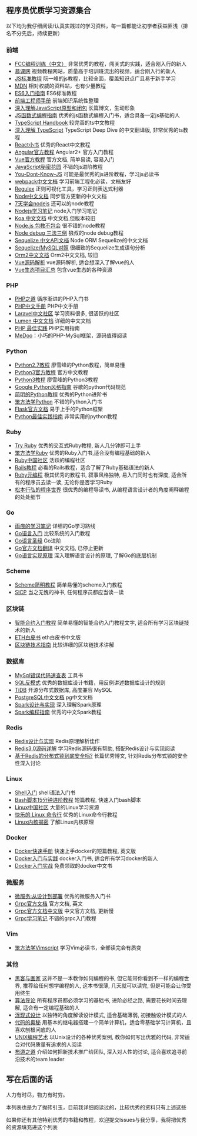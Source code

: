 ## 程序员优质学习资源集合

以下均为我仔细阅读/认真实践过的学习资料，每一篇都能让初学者获益匪浅（排名不分先后，持续更新）

### 前端
- [FCC编程训练（中文）](https://www.freecodecamp.one) 非常优秀的教程，闯关式的实践，适合刚入行的新人
- [慕课网](http://www.imooc.com/) 视频教程网站，质量高于培训班流出的视频，适合刚入行的新人
- [JS标准教程](https://wangdoc.com/javascript/) 阮一峰的js教程，比较全面，覆盖知识点广且易于新手学习
- [MDN](https://developer.mozilla.org/zh-CN/) 相对权威的资料站，也有少量教程
- [ES6入门指南](http://es6.ruanyifeng.com/) ES6标准教程
- [前端工程师手册](https://legacy.gitbook.com/book/leohxj/front-end-database/details) 前端知识系统性整理
- [深入理解JavaScript原型和闭包](http://www.cnblogs.com/wangfupeng1988/p/4001284.html) 长篇博文，生动形象
- [JS函数式编程指南](https://llh911001.gitbooks.io/mostly-adequate-guide-chinese/content/ch1.html#一个简单例子) 优秀的js函数式编程入门书，适合具备一定js基础的人
- [TypeScript Handbook](https://zhongsp.gitbooks.io/typescript-handbook/content/) 较完善的ts中文教程
- [深入理解 TypeScript](https://jkchao.github.io/typescript-book-chinese/) TypeScript Deep Dive 的中文翻译版, 非常优秀的ts教程
- [React小书](http://huziketang.com/books/react/) 优秀的React中文教程
- [Angular官方教程](https://angular.cn/guide/quickstart) Angular2+ 官方入门教程
- [Vue官方教程](https://cn.vuejs.org/v2/guide/) 官方文档, 简单易读, 容易入门
- [JavaScript秘密花园](http://bonsaiden.github.io/JavaScript-Garden/zh/) 不错的js进阶教程
- [You-Dont-Know-JS](https://github.com/getify/You-Dont-Know-JS/) 可能是最优秀的js进阶教程，学习js必读书
- [webpack中文文档](https://doc.webpack-china.org/configuration/) 学习前端工程化必读，文档友好
- [Regulex](https://jex.im/regulex/) 正则可视化工具，学习正则表达式利器
- [Node中文文档](http://nodejs.cn/) 同步官方更新的中文文档
- [7天学会nodejs](https://www.lvtao.net/content/book/node.js.htm#1) 还可以的node教程
- [Nodejs学习笔记](https://github.com/chyingp/nodejs-learning-guide) node入门学习笔记
- [Koa 中文文档](https://github.com/guo-yu/koa-guide) 中文文档,但版本较旧
- [Node.js 包教不包会](https://github.com/alsotang/node-lessons) 很不错的node教程
- [Node debug 三法三例](http://i5ting.github.io/node-debug-tutorial) 狼叔的node debug教程
- [Sequelize 中文API文档](https://itbilu.com/nodejs/npm/VkYIaRPz-.html) Node ORM Sequelize的中文文档
- [Sequelize/MySQL对照](https://segmentfault.com/a/1190000003987871) 很细致的Sequelize生成语句分析
- [Orm2中文文档](https://github.com/wizardforcel/orm2-doc-zh-cn) Orm2中文文档, 较旧
- [Vue源码解析](https://github.com/porcelainHeart/vue-explain) vue源码解析, 适合想深入了解vue的人
- [Vue生态项目汇总](https://github.com/vuejs/awesome-vue) 包含vue生态的各种资源

### PHP
- [PHP之道](http://laravel-china.github.io/php-the-right-way/) 循序渐进的PHP入门书
- [PHP中文手册](http://php.net/manual/zh/) PHP中文手册
- [Laravel中文社区](https://laravel-china.org/) 学习资料很多, 很活跃的社区
- [Lumen 中文文档](https://learnku.com/docs/lumen/5.7) 详细的中文文档
- [PHP 最佳实践](https://phpbestpractices.justjavac.com) PHP实用指南
- [MeDoo](http://medoo.lvtao.net/doc.php)：小巧的PHP-MySql框架，源码值得阅读

### Python
- [Python2.7教程](http://www.liaoxuefeng.com/wiki/001374738125095c955c1e6d8bb493182103fac9270762a000) 廖雪峰的Python教程，简单易懂
- [Python3官方教程](http://www.pythondoc.com/pythontutorial3/index.html) 官方中文教程
- [Python3教程](https://www.liaoxuefeng.com/wiki/0014316089557264a6b348958f449949df42a6d3a2e542c000) 廖雪峰的Python3教程
- [Google Python风格指南](http://zh-google-styleguide.readthedocs.org/en/latest/google-python-styleguide/) 谷歌的python代码规范
- [简明的Python教程](https://www.gitbook.com/book/lenkimo/byte-of-python-chinese-edition/details) 优秀的Python进阶书
- [笨方法学Python](https://www.gitbook.com/book/wizardforcel/lpthw/details) 不错的Python入门书
- [Flask官方文档](https://dormousehole.readthedocs.io/en/latest/) 易于上手的Python框架
- [Python最佳实践指南](http://pythonguidecn.readthedocs.io/zh/latest/) 非常实用的python教程

### Ruby
- [Try Ruby](http://tryruby.org/levels/1/challenges/0) 优秀的交互式Ruby教程, 新人几分钟即可上手
- [笨方法学Ruby](https://www.kancloud.cn/in-2/learn-ruby-the-hard-way/81182) 优秀的Ruby入门书,适合没有编程基础的新人
- [Ruby中国社区](https://ruby-china.org/) 活跃的编程社区
- [Rails教程](https://railstutorial-china.org/) 必看的Rails教程，适合了解了Ruby基础语法的新人
- [Ruby元编程](https://book.douban.com/subject/26575429/) 极其优秀的教程书, 叙事风格独特, 易入门同时也有深度, 适合所有的程序员去读一读, 无论你是否学习Ruby
- [松本行弘的程序世界](https://book.douban.com/subject/6756090/) 很优秀的编程导读书, 从编程语言设计者的角度阐释编程的处处细节

### Go
- [雨痕的学习笔记](https://github.com/qyuhen/book) 详细的Go学习路线
- [Go语言入门](https://zengweigang.gitbooks.io/core-go/index.html) 比较系统的入门教程
- [Go语言圣经](https://www.gitbook.com/book/yar999/gopl-zh/details) Go进阶
- [Go官方文档翻译](https://github.com/golang-china/golangdoc.translations) 中文文档, 已停止更新
- [Go语言实现原理](https://draveness.me/golang/) 深入理解语言设计的原理, 了解Go的底层机制

### Scheme
- [Scheme简明教程](https://wizardforcel.gitbooks.io/teach-yourself-scheme) 简单易懂的scheme入门教程
- [SICP](https://book.douban.com/subject/1148282/) 当之无愧的神书, 任何程序员都应当读一读

### 区块链
- [智能合约入门教程](http://ethfans.org/posts/101-noob-intro) 简单易懂的智能合约入门教程文字, 适合所有学习区块链技术的新人
- [ETH白皮书](http://ethfans.org/posts/ethereum-whitepaper) eth白皮书中文版
- [区块链技术指南](https://yeasy.gitbooks.io/blockchain_guide) 比较详细的区块链技术讲解

### 数据库
- [MySql错误代码速查表](http://www.cnblogs.com/skillCoding/archive/2011/09/07/2169932.html) 工具书
- [SQL反模式](https://book.douban.com/subject/6800774/) 优秀的数据库设计书籍，用反例讲述数据库设计的规则
- [TiDB](https://pingcap.com/docs-cn/) 开源分布式数据库, 高度兼容 MySQL
- [PostgreSQL中文文档](http://www.postgres.cn/docs/9.6/index.html) pg中文文档
- [Spark设计与实现](https://github.com/JerryLead/SparkInternals/tree/master/markdown) 深入理解Spark原理
- [Spark编程指南](https://aiyanbo.gitbooks.io/spark-programming-guide-zh-cn/content/) 优秀的中文Spark教程

### Redis
- [Redis设计与实现](https://www.kancloud.cn/kancloud/redisbook) Redis原理解析佳作
- [Redis3.0源码详解](https://github.com/huangz1990/redis-3.0-annotated) 学习Redis源码很有帮助, 搭配Redis设计与实现阅读
- [基于Redis的分布式锁到底安全吗?](https://blog.csdn.net/paincupid/article/details/75094550) 长篇优秀博文, 针对Redis分布式锁的安全性深入讨论

### Linux
- [Shell入门](https://github.com/qinjx/30min_guides/blob/master/shell.md) shell语法入门书
- [Bash脚本15分钟进阶教程](http://blog.sae.sina.com.cn/archives/3606) 短篇教程, 快速入门bash脚本
- [Linux中国社区](https://linux.cn/) 大量的Linux学习资源
- [快乐的 Linux 命令行](http://billie66.github.io/TLCL/book/) 优秀的Linux命令行教程
- [Linux内核揭密](https://xinqiu.gitbooks.io/linux-insides-cn/content/index.html) 了解Linux内核原理

### Docker
- [Docker快速手册](https://github.com/eon01/DockerCheatSheet) 快速上手docker的短篇教程, 英文版
- [Docker入门与实践](http://docker_practice.gitee.io/) docker入门书, 适合所有学习docker的新人
- [Docker入门实战](http://yuedu.baidu.com/ebook/d817967416fc700abb68fca1) 免费领取的docker中文书

### 微服务
- [微服务:从设计到部署](http://oopsguy.com/books/microservices/index.html) 优秀的微服务入门书
- [Grpc官方文档](https://grpc.io/docs/) 官方文档, 英文
- [Grpc官方文档中文版](http://doc.oschina.net/grpc) 中文官方文档, 更新慢
- [Grpc学习笔记](https://skyao.gitbooks.io/learning-grpc/content/introduction/information.html) 不错的grpc入门教程

### Vim
- [笨方法学Vimscript](https://higrid.net/a/books/learnvimthehardway) 学习Vim必读书，全部读完会有质变

### 其他
- [黑客与画家](https://book.douban.com/subject/6021440/) 这并不是一本教你如何编程的书, 但它能带你看到不一样的编程世界, 推荐给任何想学编程的人, 这本书很薄, 几天就可以读完, 但是可能会让你受用终生
- [算法导论](https://book.douban.com/subject/20432061/) 所有程序员都必须学习的基础书, 进阶必经之路, 需要花长时间去理解, 适合有一定编程基础的人
- [浮现式设计](https://book.douban.com/subject/6757781/) 以独特的角度解读设计模式, 适合基础薄弱, 初接触设计模式的人
- [代码的奥秘](https://book.douban.com/subject/1024570/) 用基本的继电器搭建一个简单计算机，适合零基础学习计算机，且喜欢刨根问底的人
- [UNIX编程艺术](https://book.douban.com/subject/5387401/) 以Unix设计的各种优秀案例, 教你如何写出优雅的代码, 非常适合对代码质量有追求的人阅读
- [布道之道](https://book.douban.com/subject/6990284/) 介绍如何把新技术推广给团队, 深入对人性的讨论, 适合喜欢追寻前沿技术的team leader

## 写在后面的话

人力有时尽，物力有时穷。

本列表也是为了抛砖引玉，目前我详细阅读过的，比较优秀的资料只有上述这些

如果你还有其他特别优秀的书籍和教程，欢迎提交Issues与我分享，我将把优秀的资源填充进这个列表
